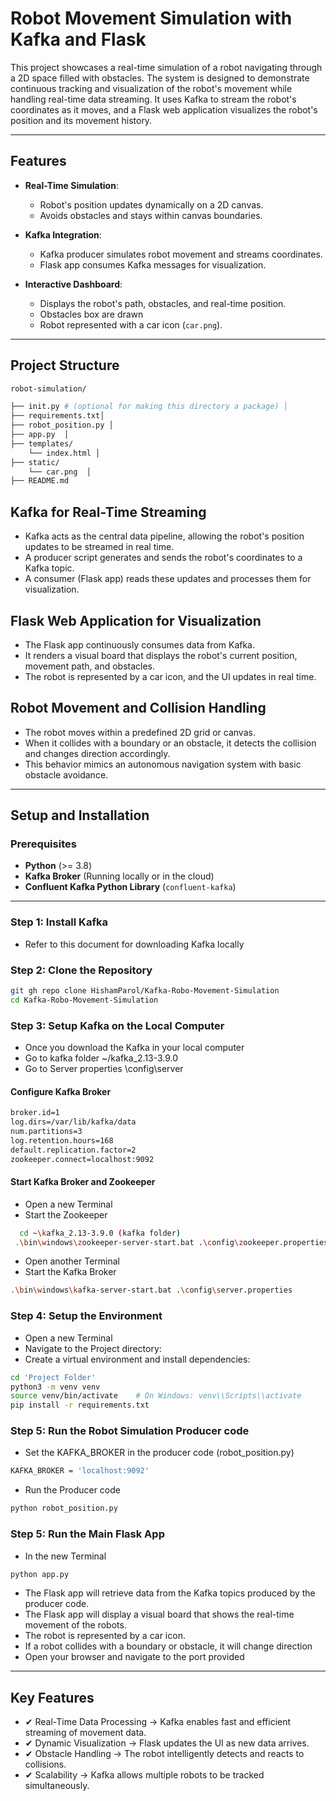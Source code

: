 # Robot Movement Simulation with Kafka and Flask

This project showcases a real-time simulation of a robot navigating through a 2D space filled with obstacles. The system is designed to demonstrate continuous tracking and visualization of the robot's movement while handling real-time data streaming. It uses Kafka to stream the robot's coordinates as it moves, and a Flask web application visualizes the robot's position and its movement history.

---

## Features

- **Real-Time Simulation**:
  - Robot's position updates dynamically on a 2D canvas.
  - Avoids obstacles and stays within canvas boundaries.

- **Kafka Integration**:
  - Kafka producer simulates robot movement and streams coordinates.
  - Flask app consumes Kafka messages for visualization.

- **Interactive Dashboard**:
  - Displays the robot's path, obstacles, and real-time position.
  - Obstacles box are drawn
  - Robot represented with a car icon (`car.png`).

---

## Project Structure
```bash
robot-simulation/

├── init.py # (optional for making this directory a package) │
├── requirements.txt│
├── robot_position.py │
├── app.py  │
├── templates/ 
    └── index.html │
├── static/  
    └── car.png  │
├── README.md 

```


## Kafka for Real-Time Streaming

- Kafka acts as the central data pipeline, allowing the robot's position updates to be streamed in real time.
- A producer script generates and sends the robot's coordinates to a Kafka topic.
- A consumer (Flask app) reads these updates and processes them for visualization.
  
## Flask Web Application for Visualization

- The Flask app continuously consumes data from Kafka.
- It renders a visual board that displays the robot's current position, movement path, and obstacles.
- The robot is represented by a car icon, and the UI updates in real time.
  
## Robot Movement and Collision Handling

- The robot moves within a predefined 2D grid or canvas.
- When it collides with a boundary or an obstacle, it detects the collision and changes direction accordingly.
- This behavior mimics an autonomous navigation system with basic obstacle avoidance.

---

## Setup and Installation

### Prerequisites

- **Python** (>= 3.8)
- **Kafka Broker** (Running locally or in the cloud)
- **Confluent Kafka Python Library** (`confluent-kafka`)

---

### Step 1: Install Kafka
- Refer to this document for downloading Kafka locally

### Step 2: Clone the Repository

```bash
git gh repo clone HishamParol/Kafka-Robo-Movement-Simulation
cd Kafka-Robo-Movement-Simulation
```
### Step 3: Setup Kafka on the Local Computer
- Once you download the Kafka in your local computer
- Go to kafka folder ~/kafka_2.13-3.9.0
- Go to Server properties \config\server
#### Configure Kafka Broker
```bash
broker.id=1
log.dirs=/var/lib/kafka/data
num.partitions=3
log.retention.hours=168
default.replication.factor=2
zookeeper.connect=localhost:9092
```
#### Start Kafka Broker and Zookeeper
- Open a new Terminal
- Start the Zookeeper
  
```bash
  cd ~\kafka_2.13-3.9.0 (kafka folder)
 .\bin\windows\zookeeper-server-start.bat .\config\zookeeper.properties
```
- Open another Terminal
- Start the Kafka Broker
```bash
.\bin\windows\kafka-server-start.bat .\config\server.properties
```

### Step 4: Setup the Environment
- Open a new Terminal
- Navigate to the Project directory:
- Create a virtual environment and install dependencies:
```bash
cd 'Project Folder'
python3 -m venv venv
source venv/bin/activate    # On Windows: venv\\Scripts\\activate
pip install -r requirements.txt
```
### Step 5: Run the Robot Simulation Producer code
- Set the KAFKA_BROKER in the producer code (robot_position.py)
```bash
KAFKA_BROKER = 'localhost:9092'
```

- Run the Producer code
  
```bash
python robot_position.py
```
### Step 5: Run the Main Flask App

- In the new Terminal
```bash
python app.py
```
- The Flask app will retrieve data from the Kafka topics produced by the producer code.
- The Flask app will display a visual board that shows the real-time movement of the robots.
- The robot is represented by a car icon.
- If a robot collides with a boundary or obstacle, it will change direction
- Open your browser and navigate to the port provided

---

## Key Features
- ✔ Real-Time Data Processing → Kafka enables fast and efficient streaming of movement data.
- ✔ Dynamic Visualization → Flask updates the UI as new data arrives.
- ✔ Obstacle Handling → The robot intelligently detects and reacts to collisions.
- ✔ Scalability → Kafka allows multiple robots to be tracked simultaneously.
